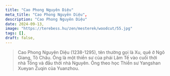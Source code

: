 ```yaml
---
title: "Cao Phong Nguyên Diệu"
meta_title: "Cao Phong Nguyên Diệu",
description: "Cao Phong Nguyên Diệu"
date: 2024-09-13,
image: "https://terebess.hu/zen/mesterek/woodcut/55.jpg"
tags: [],
draft: false,
---
```


> Cao Phong Nguyên Diệu (1238-1295), tên thường gọi là Xu, quê ở Ngô Giang, Tô Châu. 
> Ông là một thiền sư của phái Lâm Tế vào cuối thời nhà Tống và đầu thời nhà Nguyên. 
> Ông theo học Thiền sư Yangshan Xueyan Zuqin của Yuanzhou.

